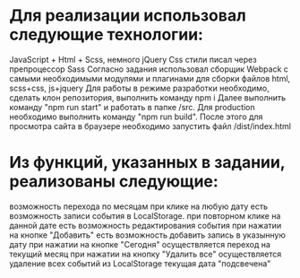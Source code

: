Для реализации использовал следующие технологии:
==========================================

 JavaScript + Html + Scss, немного jQuery
Css стили писал через препроцессор Sass
Согласно задания использовал сборщик Webpack с самыми необходимыми модулями и плагинами для сборки файлов html, scss+css, js+jquery
Для работы в режиме разработки необходимо, сделать клон репозитория, выполнить команду npm i
Далее  выполнить команду "npm run start" и работать в папке /src.
Для production необходимо выполнить команду "npm run build". После этого для просмотра сайта в браузере необходимо запустить файл /dist/index.html

Из функций, указанных в задании, реализованы следующие:
==========================================

возможность перехода по месяцам
при клике на любую дату  есть возможность записи события в LocalStorage.
при повторном клике на данной дате есть возможность редактирования события
при нажатии на кнопке "Добавить" есть возможность добавить запись в указынную дату
при нажатии на кнопке "Сегодня" осуществляется переход на текущий месяц
при нажатии на кнопку "Удалить все" осуществляется удаление всех событий из LocalStorage
текущая дата "подсвечена"
